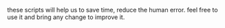 these scripts will help us to save time, reduce the human error. feel free to use it and bring any change to improve it.
